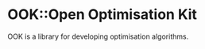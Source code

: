 OOK::Open Optimisation Kit
==========================

OOK is a library for developing optimisation algorithms.


